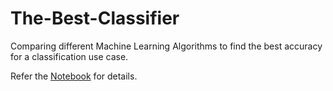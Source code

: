 # The-Best-Classifier
Comparing different Machine Learning Algorithms to find the best accuracy for a classification use case.

Refer the [Notebook](/) for details.
